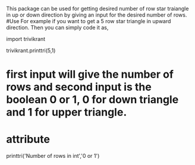 This package can be used for getting desired number of row star traiangle in up or down direction by giving an input for the desired number of rows.
#Use
For example if you want to get a 5 row star triangle in upward direction. Then you can simply code it as,

import trivikrant

trivikrant.printtri(5,1)

# first input will give the number of rows and second input is the boolean 0 or 1, 0 for down triangle and 1 for upper triangle.
# attribute
printtri('Number of rows in int','0 or 1')